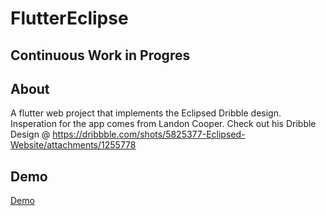 # FlutterEclipse

## Continuous Work in Progres

## About

A flutter web project that implements the Eclipsed Dribble design. Insperation for the app comes from Landon Cooper. Check out his Dribble Design @ https://dribbble.com/shots/5825377-Eclipsed-Website/attachments/1255778


## Demo

[Demo](http://tdk-eclipsed.io.s3-website-us-east-1.amazonaws.com)